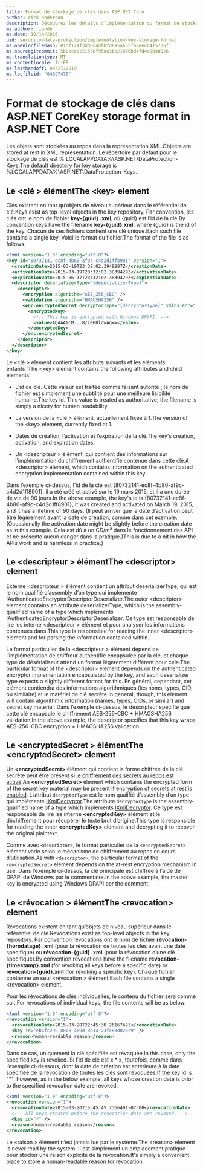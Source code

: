 ```yaml
---
title: Format de stockage de clés dans ASP.NET Core
author: rick-anderson
description: Découvrez les détails d’implémentation du format de stockage de clés de Protection des données ASP.NET Core.
ms.author: riande
ms.date: 10/14/2016
uid: security/data-protection/implementation/key-storage-format
ms.openlocfilehash: 81df124f3dd0cadf8fd895ab55f66eec6415705f
ms.sourcegitcommit: 5b0eca8c21550f95de3bb21096bd4fd4d9098026
ms.translationtype: MT
ms.contentlocale: fr-FR
ms.lasthandoff: 04/27/2019
ms.locfileid: "64897476"
---
```

# <a name="key-storage-format-in-aspnet-core"></a><span data-ttu-id="befb7-103">Format de stockage de clés dans ASP.NET Core</span><span class="sxs-lookup"><span data-stu-id="befb7-103">Key storage format in ASP.NET Core</span></span>

<a name="data-protection-implementation-key-storage-format"></a>

<span data-ttu-id="befb7-104">Les objets sont stockées au repos dans la représentation XML.</span><span class="sxs-lookup"><span data-stu-id="befb7-104">Objects are stored at rest in XML representation.</span></span> <span data-ttu-id="befb7-105">Le répertoire par défaut pour le stockage de clés est % LOCALAPPDATA%\ASP.NET\DataProtection-Keys\.</span><span class="sxs-lookup"><span data-stu-id="befb7-105">The default directory for key storage is %LOCALAPPDATA%\ASP.NET\DataProtection-Keys\.</span></span>

## <a name="the-key-element"></a><span data-ttu-id="befb7-106">Le \<clé > élément</span><span class="sxs-lookup"><span data-stu-id="befb7-106">The \<key> element</span></span>

<span data-ttu-id="befb7-107">Clés existent en tant qu’objets de niveau supérieur dans le référentiel de clé.</span><span class="sxs-lookup"><span data-stu-id="befb7-107">Keys exist as top-level objects in the key repository.</span></span> <span data-ttu-id="befb7-108">Par convention, les clés ont le nom de fichier **key-{guid} .xml**, où {guid} est l’id de la clé.</span><span class="sxs-lookup"><span data-stu-id="befb7-108">By convention keys have the filename **key-{guid}.xml**, where {guid} is the id of the key.</span></span> <span data-ttu-id="befb7-109">Chacun de ces fichiers contient une clé unique.</span><span class="sxs-lookup"><span data-stu-id="befb7-109">Each such file contains a single key.</span></span> <span data-ttu-id="befb7-110">Voici le format du fichier.</span><span class="sxs-lookup"><span data-stu-id="befb7-110">The format of the file is as follows.</span></span>

```xml
<?xml version="1.0" encoding="utf-8"?>
<key id="80732141-ec8f-4b80-af9c-c4d2d1ff8901" version="1">
  <creationDate>2015-03-19T23:32:02.3949887Z</creationDate>
  <activationDate>2015-03-19T23:32:02.3839429Z</activationDate>
  <expirationDate>2015-06-17T23:32:02.3839429Z</expirationDate>
  <descriptor deserializerType="{deserializerType}">
    <descriptor>
      <encryption algorithm="AES_256_CBC" />
      <validation algorithm="HMACSHA256" />
      <enc:encryptedSecret decryptorType="{decryptorType}" xmlns:enc="...">
        <encryptedKey>
          <!-- This key is encrypted with Windows DPAPI. -->
          <value>AQAAANCM...8/zeP8lcwAg==</value>
        </encryptedKey>
      </enc:encryptedSecret>
    </descriptor>
  </descriptor>
</key>
```

<span data-ttu-id="befb7-111">Le \<clé > élément contient les attributs suivants et les éléments enfants :</span><span class="sxs-lookup"><span data-stu-id="befb7-111">The \<key> element contains the following attributes and child elements:</span></span>

* <span data-ttu-id="befb7-112">L’id de clé. Cette valeur est traitée comme faisant autorité ; le nom de fichier est simplement une subtilité pour une meilleure lisibilité humaine.</span><span class="sxs-lookup"><span data-stu-id="befb7-112">The key id. This value is treated as authoritative; the filename is simply a nicety for human readability.</span></span>

* <span data-ttu-id="befb7-113">La version de la \<clé > élément, actuellement fixée à 1.</span><span class="sxs-lookup"><span data-stu-id="befb7-113">The version of the \<key> element, currently fixed at 1.</span></span>

* <span data-ttu-id="befb7-114">Dates de création, l’activation et l’expiration de la clé.</span><span class="sxs-lookup"><span data-stu-id="befb7-114">The key's creation, activation, and expiration dates.</span></span>

* <span data-ttu-id="befb7-115">Un \<descripteur > élément, qui contient des informations sur l’implémentation du chiffrement authentifié contenue dans cette clé.</span><span class="sxs-lookup"><span data-stu-id="befb7-115">A \<descriptor> element, which contains information on the authenticated encryption implementation contained within this key.</span></span>

<span data-ttu-id="befb7-116">Dans l’exemple ci-dessus, l’id de la clé est {80732141-ec8f-4b80-af9c-c4d2d1ff8901}, il a été créé et activé sur le 19 mars 2015, et il a une durée de vie de 90 jours.</span><span class="sxs-lookup"><span data-stu-id="befb7-116">In the above example, the key's id is {80732141-ec8f-4b80-af9c-c4d2d1ff8901}, it was created and activated on March 19, 2015, and it has a lifetime of 90 days.</span></span> <span data-ttu-id="befb7-117">(Il peut arriver que la date d’activation peut être légèrement avant la date de création, comme dans cet exemple.</span><span class="sxs-lookup"><span data-stu-id="befb7-117">(Occasionally the activation date might be slightly before the creation date as in this example.</span></span> <span data-ttu-id="befb7-118">Cela est dû à un CD/m² dans le fonctionnement des API et ne présente aucun danger dans la pratique.)</span><span class="sxs-lookup"><span data-stu-id="befb7-118">This is due to a nit in how the APIs work and is harmless in practice.)</span></span>

## <a name="the-descriptor-element"></a><span data-ttu-id="befb7-119">Le \<descripteur > élément</span><span class="sxs-lookup"><span data-stu-id="befb7-119">The \<descriptor> element</span></span>

<span data-ttu-id="befb7-120">Externe \<descripteur > élément contient un attribut deserializerType, qui est le nom qualifié d’assembly d’un type qui implémente IAuthenticatedEncryptorDescriptorDeserializer.</span><span class="sxs-lookup"><span data-stu-id="befb7-120">The outer \<descriptor> element contains an attribute deserializerType, which is the assembly-qualified name of a type which implements IAuthenticatedEncryptorDescriptorDeserializer.</span></span> <span data-ttu-id="befb7-121">Ce type est responsable de lire les interne \<descripteur > élément et pour analyser les informations contenues dans.</span><span class="sxs-lookup"><span data-stu-id="befb7-121">This type is responsible for reading the inner \<descriptor> element and for parsing the information contained within.</span></span>

<span data-ttu-id="befb7-122">Le format particulier de la \<descripteur > élément dépend de l’implémentation de chiffreur authentifié encapsulée par la clé, et chaque type de désérialiseur attend un format légèrement différent pour cela.</span><span class="sxs-lookup"><span data-stu-id="befb7-122">The particular format of the \<descriptor> element depends on the authenticated encryptor implementation encapsulated by the key, and each deserializer type expects a slightly different format for this.</span></span> <span data-ttu-id="befb7-123">En général, cependant, cet élément contiendra des informations algorithmiques (les noms, types, OID, ou similaire) et le matériel de clé secrète.</span><span class="sxs-lookup"><span data-stu-id="befb7-123">In general, though, this element will contain algorithmic information (names, types, OIDs, or similar) and secret key material.</span></span> <span data-ttu-id="befb7-124">Dans l’exemple ci-dessus, le descripteur spécifie que cette clé encapsule le chiffrement AES-256-CBC + HMACSHA256 validation.</span><span class="sxs-lookup"><span data-stu-id="befb7-124">In the above example, the descriptor specifies that this key wraps AES-256-CBC encryption + HMACSHA256 validation.</span></span>

## <a name="the-encryptedsecret-element"></a><span data-ttu-id="befb7-125">Le \<encryptedSecret > élément</span><span class="sxs-lookup"><span data-stu-id="befb7-125">The \<encryptedSecret> element</span></span>

<span data-ttu-id="befb7-126">Un **&lt;encryptedSecret&gt;** élément qui contient la forme chiffrée de la clé secrète peut être présent si [le chiffrement des secrets au repos est activé](xref:security/data-protection/implementation/key-encryption-at-rest).</span><span class="sxs-lookup"><span data-stu-id="befb7-126">An **&lt;encryptedSecret&gt;** element which contains the encrypted form of the secret key material may be present if [encryption of secrets at rest is enabled](xref:security/data-protection/implementation/key-encryption-at-rest).</span></span> <span data-ttu-id="befb7-127">L’attribut `decryptorType` est le nom qualifié d’assembly d’un type qui implémente [IXmlDecryptor](/dotnet/api/microsoft.aspnetcore.dataprotection.xmlencryption.ixmldecryptor).</span><span class="sxs-lookup"><span data-stu-id="befb7-127">The attribute `decryptorType` is the assembly-qualified name of a type which implements [IXmlDecryptor](/dotnet/api/microsoft.aspnetcore.dataprotection.xmlencryption.ixmldecryptor).</span></span> <span data-ttu-id="befb7-128">Ce type est responsable de lire les interne **&lt;encryptedKey&gt;** élément et le déchiffrement pour récupérer le texte brut d’origine.</span><span class="sxs-lookup"><span data-stu-id="befb7-128">This type is responsible for reading the inner **&lt;encryptedKey&gt;** element and decrypting it to recover the original plaintext.</span></span>

<span data-ttu-id="befb7-129">Comme avec `<descriptor>`, le format particulier de la `<encryptedSecret>` élément varie selon le mécanisme de chiffrement au repos en cours d’utilisation.</span><span class="sxs-lookup"><span data-stu-id="befb7-129">As with `<descriptor>`, the particular format of the `<encryptedSecret>` element depends on the at-rest encryption mechanism in use.</span></span> <span data-ttu-id="befb7-130">Dans l’exemple ci-dessus, la clé principale est chiffrée à l’aide de DPAPI de Windows par le commentaire.</span><span class="sxs-lookup"><span data-stu-id="befb7-130">In the above example, the master key is encrypted using Windows DPAPI per the comment.</span></span>

## <a name="the-revocation-element"></a><span data-ttu-id="befb7-131">Le \<révocation > élément</span><span class="sxs-lookup"><span data-stu-id="befb7-131">The \<revocation> element</span></span>

<span data-ttu-id="befb7-132">Révocations existent en tant qu’objets de niveau supérieur dans le référentiel de clé.</span><span class="sxs-lookup"><span data-stu-id="befb7-132">Revocations exist as top-level objects in the key repository.</span></span> <span data-ttu-id="befb7-133">Par convention révocations ont le nom de fichier **révocation-{horodatage} .xml** (pour la révocation de toutes les clés avant une date spécifique) ou **révocation-{guid} .xml** (pour la révocation d’une clé spécifique).</span><span class="sxs-lookup"><span data-stu-id="befb7-133">By convention revocations have the filename **revocation-{timestamp}.xml** (for revoking all keys before a specific date) or **revocation-{guid}.xml** (for revoking a specific key).</span></span> <span data-ttu-id="befb7-134">Chaque fichier contienne un seul \<révocation > élément.</span><span class="sxs-lookup"><span data-stu-id="befb7-134">Each file contains a single \<revocation> element.</span></span>

<span data-ttu-id="befb7-135">Pour les révocations de clés individuelles, le contenu du fichier sera comme suit.</span><span class="sxs-lookup"><span data-stu-id="befb7-135">For revocations of individual keys, the file contents will be as below.</span></span>

```xml
<?xml version="1.0" encoding="utf-8"?>
<revocation version="1">
  <revocationDate>2015-03-20T22:45:30.2616742Z</revocationDate>
  <key id="eb4fc299-8808-409d-8a34-23fc83d026c9" />
  <reason>human-readable reason</reason>
</revocation>
```

<span data-ttu-id="befb7-136">Dans ce cas, uniquement la clé spécifiée est révoquée.</span><span class="sxs-lookup"><span data-stu-id="befb7-136">In this case, only the specified key is revoked.</span></span> <span data-ttu-id="befb7-137">Si l’id de clé est « \* », toutefois, comme dans l’exemple ci-dessous, dont la date de création est antérieure à la date spécifiée de la révocation de toutes les clés sont révoquées.</span><span class="sxs-lookup"><span data-stu-id="befb7-137">If the key id is "\*", however, as in the below example, all keys whose creation date is prior to the specified revocation date are revoked.</span></span>

```xml
<?xml version="1.0" encoding="utf-8"?>
<revocation version="1">
  <revocationDate>2015-03-20T15:45:45.7366491-07:00</revocationDate>
  <!-- All keys created before the revocation date are revoked. -->
  <key id="*" />
  <reason>human-readable reason</reason>
</revocation>
```

<span data-ttu-id="befb7-138">Le \<raison > élément n’est jamais lue par le système.</span><span class="sxs-lookup"><span data-stu-id="befb7-138">The \<reason> element is never read by the system.</span></span> <span data-ttu-id="befb7-139">Il est simplement un emplacement pratique pour stocker une raison explicite de la révocation.</span><span class="sxs-lookup"><span data-stu-id="befb7-139">It's simply a convenient place to store a human-readable reason for revocation.</span></span>

